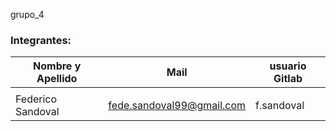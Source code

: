 grupo_4 

### Integrantes:

| Nombre y Apellido              |      Mail                      |     usuario Gitlab   |
| -----------------------------  | ------------------------------ | -------------------  |
|                                |                                |                      |
|           Federico Sandoval                     |fede.sandoval99@gmail.com                                |f.sandoval                      |


